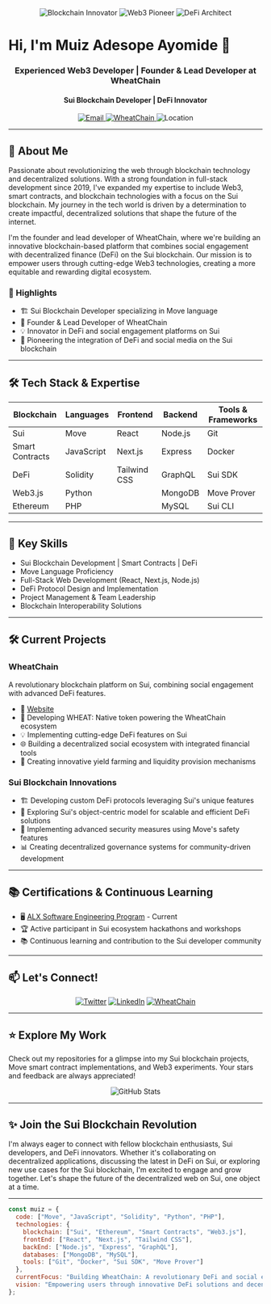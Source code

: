 <div align="center">
  <img src="https://img.shields.io/badge/Blockchain-Innovator-brightgreen?style=for-the-badge" alt="Blockchain Innovator"/>
  <img src="https://img.shields.io/badge/Web3-Pioneer-blue?style=for-the-badge" alt="Web3 Pioneer"/>
  <img src="https://img.shields.io/badge/DeFi-Architect-orange?style=for-the-badge" alt="DeFi Architect"/>
</div>

# Hi, I'm Muiz Adesope Ayomide 👋

<div align="center">
  <h3>Experienced Web3 Developer | Founder & Lead Developer at WheatChain</h3>
  <h4>Sui Blockchain Developer | DeFi Innovator</h4>
</div>

<div align="center">
  <a href="mailto:muiz@wheatchain.xyz">
    <img src="https://img.shields.io/badge/Email-muiz%40wheatchain.xyz-red?style=flat-square&logo=gmail" alt="Email"/>
  </a>
  <a href="https://wheatchain.xyz">
    <img src="https://img.shields.io/badge/WheatChain-Visit%20Us-brightgreen?style=flat-square&logo=ethereum" alt="WheatChain"/>
  </a>
  <img src="https://img.shields.io/badge/Location-Lagos%2C%20Nigeria-blue?style=flat-square&logo=google-maps" alt="Location"/>
</div>

---

## 🚀 About Me

Passionate about revolutionizing the web through blockchain technology and decentralized solutions. With a strong foundation in full-stack development since 2019, I've expanded my expertise to include Web3, smart contracts, and blockchain technologies with a focus on the Sui blockchain. My journey in the tech world is driven by a determination to create impactful, decentralized solutions that shape the future of the internet.

I'm the founder and lead developer of WheatChain, where we're building an innovative blockchain-based platform that combines social engagement with decentralized finance (DeFi) on the Sui blockchain. Our mission is to empower users through cutting-edge Web3 technologies, creating a more equitable and rewarding digital ecosystem.

### 🌟 Highlights

- 🏗️ Sui Blockchain Developer specializing in Move language
- 🌾 Founder & Lead Developer of WheatChain
- 💡 Innovator in DeFi and social engagement platforms on Sui
- 🚀 Pioneering the integration of DeFi and social media on the Sui blockchain

---

## 🛠️ Tech Stack & Expertise

<div align="center">

| Blockchain | Languages | Frontend | Backend | Tools & Frameworks |
|------------|-----------|----------|---------|---------------------|
| Sui        | Move      | React    | Node.js | Git                |
| Smart Contracts | JavaScript | Next.js  | Express | Docker     |
| DeFi       | Solidity  | Tailwind CSS | GraphQL | Sui SDK     |
| Web3.js    | Python    |          | MongoDB | Move Prover    |
| Ethereum   | PHP       |          | MySQL   | Sui CLI         |

</div>

---

## 🌟 Key Skills

- Sui Blockchain Development | Smart Contracts | DeFi
- Move Language Proficiency
- Full-Stack Web Development (React, Next.js, Node.js)
- DeFi Protocol Design and Implementation
- Project Management & Team Leadership
- Blockchain Interoperability Solutions

---

## 🛠️ Current Projects

### WheatChain
A revolutionary blockchain platform on Sui, combining social engagement with advanced DeFi features.
- 🔗 [Website](https://wheatchain.xyz)
- 🌾 Developing WHEAT: Native token powering the WheatChain ecosystem
- 💡 Implementing cutting-edge DeFi features on Sui
- 🌐 Building a decentralized social ecosystem with integrated financial tools
- 🔄 Creating innovative yield farming and liquidity provision mechanisms

### Sui Blockchain Innovations
- 🏗️ Developing custom DeFi protocols leveraging Sui's unique features
- 🚀 Exploring Sui's object-centric model for scalable and efficient DeFi solutions
- 🔐 Implementing advanced security measures using Move's safety features
- 📊 Creating decentralized governance systems for community-driven development

---

## 📚 Certifications & Continuous Learning

- 🖥️ [ALX Software Engineering Program](https://www.alx.com/) - Current
- 🏆 Active participant in Sui ecosystem hackathons and workshops
- 📚 Continuous learning and contribution to the Sui developer community

---

## 📫 Let's Connect!

<div align="center">
  
[![Twitter](https://img.shields.io/badge/Twitter-%231DA1F2.svg?style=for-the-badge&logo=Twitter&logoColor=white)](https://x.com/muiz_dev_io)
[![LinkedIn](https://img.shields.io/badge/linkedin-%230077B5.svg?style=for-the-badge&logo=linkedin&logoColor=white)](https://www.linkedin.com/in/adesopemuiz3)
[![WheatChain](https://img.shields.io/badge/WheatChain-Visit%20Us-brightgreen?style=for-the-badge&logo=sui)](https://wheatchain.xyz)

</div>

---

## ⭐ Explore My Work

Check out my repositories for a glimpse into my Sui blockchain projects, Move smart contract implementations, and Web3 experiments. Your stars and feedback are always appreciated!

<div align="center">
  <img src="https://github-readme-stats.vercel.app/api?username=Muiz-Dev&show_icons=true&theme=radical" alt="GitHub Stats" />
</div>

---

## ✨ Join the Sui Blockchain Revolution

I'm always eager to connect with fellow blockchain enthusiasts, Sui developers, and DeFi innovators. Whether it's collaborating on decentralized applications, discussing the latest in DeFi on Sui, or exploring new use cases for the Sui blockchain, I'm excited to engage and grow together. Let's shape the future of the decentralized web on Sui, one object at a time.

---

```javascript
const muiz = {
  code: ["Move", "JavaScript", "Solidity", "Python", "PHP"],
  technologies: {
    blockchain: ["Sui", "Ethereum", "Smart Contracts", "Web3.js"],
    frontEnd: ["React", "Next.js", "Tailwind CSS"],
    backEnd: ["Node.js", "Express", "GraphQL"],
    databases: ["MongoDB", "MySQL"],
    tools: ["Git", "Docker", "Sui SDK", "Move Prover"]
  },
  currentFocus: "Building WheatChain: A revolutionary DeFi and social engagement platform on Sui blockchain",
  vision: "Empowering users through innovative DeFi solutions and decentralized social interactions on Sui"
};
